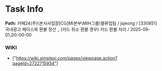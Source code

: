 # Task Info

**Path:** 카페24(주)\본사사업장\[CG]MI본부\MIH그룹\밸류업팀 / jsjeong / [330851] 국내광고 페이스북 환불 정산 _ (카드 취소 환불 경우) 카드 환불 처리 / 2025-09-01_00-00-00

### WIKI
- ["https://wiki.simplexi.com/pages/viewpage.action?pageId=2722715934"]

